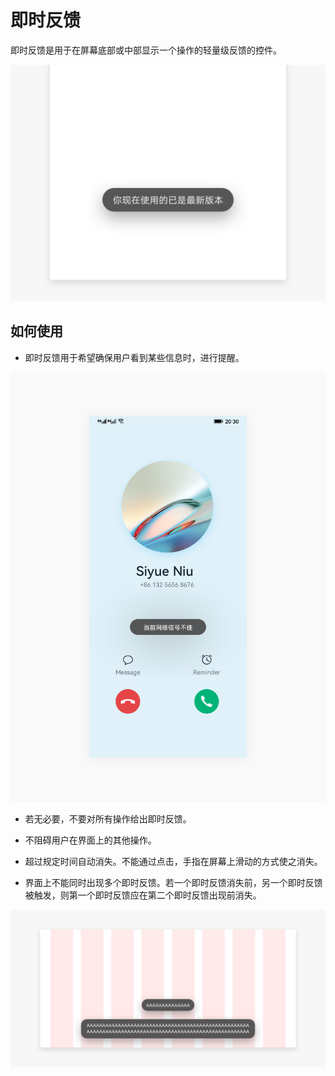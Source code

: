 # 即时反馈


即时反馈是用于在屏幕底部或中部显示一个操作的轻量级反馈的控件。


![Toast_3_2](figures/Toast_3_2.png)


## 如何使用

- 即时反馈用于希望确保用户看到某些信息时，进行提醒。

![指示位置提示](figures/指示位置提示.png)

- 若无必要，不要对所有操作给出即时反馈。

- 不阻碍用户在界面上的其他操作。

- 超过规定时间自动消失。不能通过点击，手指在屏幕上滑动的方式使之消失。

- 界面上不能同时出现多个即时反馈。若一个即时反馈消失前，另一个即时反馈被触发，则第一个即时反馈应在第二个即时反馈出现前消失。


![toast_new_3](figures/toast_new_3.png)

